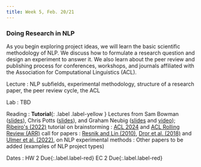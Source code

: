 ```yaml
---
title: Week 5, Feb. 20/21
---
```


### Doing Research in NLP

As you begin exploring project ideas, we will learn the basic scientific methodology of NLP. We discuss how to formulate a research question and design an experiment to answer it. We also learn about the peer review and publishing process for conferences, workshops, and journals affiliated with the Association for Computational Linguistics (ACL).

Lecture
: NLP subfields, experimental methodology, structure of a research paper, the peer review cycle, the ACL

Lab
: TBD

Reading
: **Tutorial**{: .label .label-yellow } Lectures from Sam Bowman ([slides](https://drive.google.com/file/d/1xg2dDEjG-5Z92QZQIqzrjDkEla5ocCU-/view)), Chris Potts ([slides](https://web.stanford.edu/class/cs224u/slides/cs224u-methods-2023-handout.pdf)), and Graham Neubig ([slides](https://phontron.com/class/anlp2021/assets/slides/anlp-13-experimentation.pdf) and [video](https://www.youtube.com/watch?v=jb46q2ltFcs)); [Ribeiro's (2022)](https://medium.com/@marcotcr/organizing-and-evaluating-research-ideas-e137637b599e) tutorial on brainstorming
: [ACL 2024](https://2024.aclweb.org/calls/main_conference_papers/) and [ACL Rolling Review (ARR)](https://aclrollingreview.org/cfp) call for papers
: [Resnik and Lin (2010)](https://onlinelibrary.wiley.com/doi/10.1002/9781444324044.ch11), [Dror et al. (2018)](https://aclanthology.org/P18-1128/) and [Ulmer et al. (2022)](https://arxiv.org/abs/2204.06251), on NLP experimental methods
: Other papers to be added (examples of NLP project types)

Dates
: <span>HW 2 Due</span>{:.label.label-red} <span>EC 2 Due</span>{:.label.label-red} 